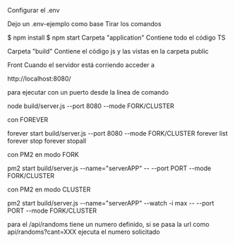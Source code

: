 Configurar el .env

Dejo un .env-ejemplo como base
Tirar los comandos

$ npm install
$ npm start
Carpeta "application" Contiene todo el código TS

Carpeta "build" Contiene el código js y las vistas en la carpeta public

Front
Cuando el servidor está corriendo acceder a

http://localhost:8080/

para ejecutar con un puerto desde la linea de comando 

node build/server.js --port 8080 --mode FORK/CLUSTER

con FOREVER

forever start  build/server.js --port 8080 --mode FORK/CLUSTER
forever list
forever stop <PID>
forever stopall

con PM2 en modo FORK

pm2 start build/server.js --name="serverAPP" -- --port PORT --mode FORK/CLUSTER

con PM2 en modo CLUSTER

pm2 start build/server.js --name="serverAPP" --watch -i max -- --port PORT --mode FORK/CLUSTER



para el /api/randoms tiene un numero definido, si se pasa la url como api/randoms?cant=XXX ejecuta el numero solicitado



